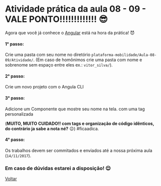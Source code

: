 # Atividade prática da aula 08 - 09 - VALE PONTO!!!!!!!!!!!!! :sunglasses:

Agora que você já conhece o [Angular](https://angular.io/) está na hora da prática! :smiling_imp:

#### 1° passo:

Crie uma pasta com seu nome no diretório `plataforma-mobilidade/Aula-08-09/Atividade/`.  (Em caso de homônimos crie uma pasta com nome e sobrenome sem espaço entre eles ex.: `vitor_silva/`).

#### 2° passo:

Crie um novo projeto com o Angula CLI

#### 3° passo:

Adicione um Componente que mostre seu nome na tela. com uma tag personalizada

(**MUITO, MUITO CUIDADO!! com tags e organização de código idênticos, do contrário ja sabe a nota né?** :wink:) #ficaadica.

#### 4° passo:
Os trabalhos devem ser commitados e enviados até a nossa próxima aula (`14/11/2017`).

### Em caso de dúvidas estarei a disposição! :relieved:

[Voltar](https://github.com/meta-sistemas-2017/plataforma-mobilidade/tree/master/Aula-08-09)